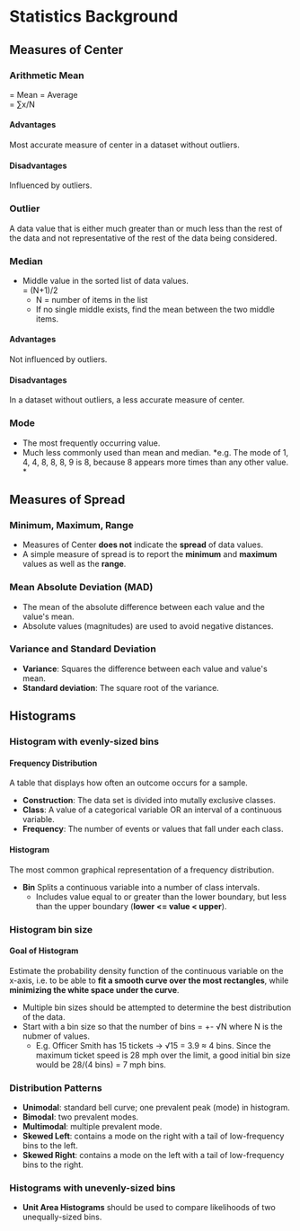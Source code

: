 # Statistics Background
## Measures of Center
### Arithmetic Mean
= Mean = Average  
= ∑x/N

#### Advantages
Most accurate measure of center in a dataset without outliers.

#### Disadvantages
Influenced by outliers.

### Outlier
A data value that is either much greater than or much less than the rest of the data and not representative of the rest of the data being considered.

### Median
- Middle value in the sorted list of data values.  
= (N+1)/2  
  - N = number of items in the list
  - If no single middle exists, find the mean between the two middle items.

#### Advantages
Not influenced by outliers.

#### Disadvantages
In a dataset without outliers, a less accurate measure of center.

### Mode
- The most frequently occurring value.
- Much less commonly used than mean and median.
*e.g. The mode of 1, 4, 4, 8, 8, 8, 9 is 8, because 8 appears more times than any other value. *

## Measures of Spread
### Minimum, Maximum, Range
- Measures of Center **does not** indicate the **spread** of data values.
- A simple measure of spread is to report the **minimum** and **maximum** values as well as the **range**.
### Mean Absolute Deviation (MAD)
- The mean of the absolute difference between each value and the value's mean.
- Absolute values (magnitudes) are used to avoid negative distances.
### Variance and Standard Deviation
- **Variance**: Squares the difference between each value and value's mean.
- **Standard deviation**: The square root of the variance.

## Histograms
### Histogram with evenly-sized bins
#### Frequency Distribution
A table that displays how often an outcome occurs for a sample.
- **Construction**: The data set is divided into mutally exclusive classes.
- **Class**: A value of a categorical variable OR an interval of a continuous variable.
- **Frequency**: The number of events or values that fall under each class.
#### Histogram
The most common graphical representation of a frequency distribution.
- **Bin** Splits a continuous variable into a number of class intervals.
  - Includes value equal to or greater than the lower boundary, but less than the upper boundary (**lower <= value < upper**).
### Histogram bin size
#### Goal of Histogram
Estimate the probability density function of the continuous variable on the x-axis, i.e. to be able to **fit a smooth curve over the most rectangles**, while **minimizing the white space under the curve**.
- Multiple bin sizes should be attempted to determine the best distribution of the data.
- Start with a bin size so that the number of bins = +- √N where N is the nubmer of values.
  - E.g. Officer Smith has 15 tickets -> √15 = 3.9 ≈ 4 bins. Since the maximum ticket speed is 28 mph over the limit, a good initial bin size would be 28/(4 bins) = 7 mph bins.
### Distribution Patterns
- **Unimodal**: standard bell curve; one prevalent peak (mode) in histogram.
- **Bimodal**: two prevalent modes.
- **Multimodal**: multiple prevalent mode.
- **Skewed Left**: contains a mode on the right with a tail of low-frequency bins to the left.
- **Skewed Right**: contains a mode on the left with a tail of low-frequency bins to the right.
### Histograms with unevenly-sized bins
- **Unit Area Histograms** should be used to compare likelihoods of two unequally-sized bins.
